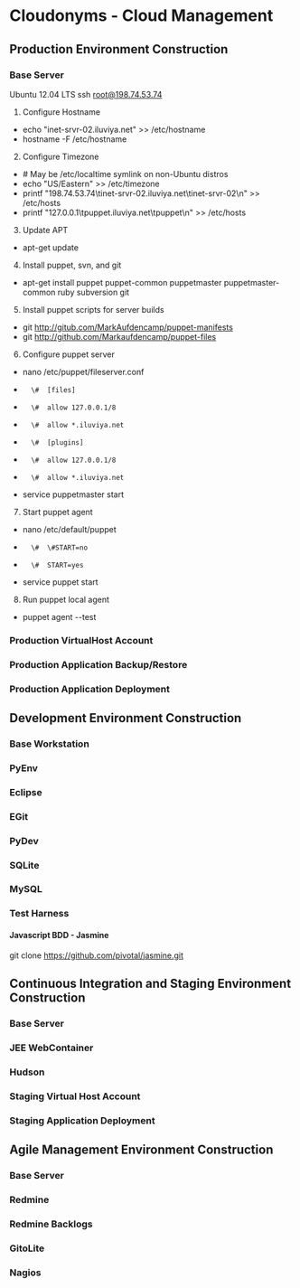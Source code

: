 # Cloudonyms - Cloud Management
## Production Environment Construction
### Base Server
Ubuntu 12.04 LTS
ssh root@198.74.53.74

1. Configure Hostname

*	echo "inet-srvr-02.iluviya.net" >> /etc/hostname
*	hostname -F /etc/hostname

2. Configure Timezone

*	\# May be /etc/localtime symlink on non-Ubuntu distros
*	echo "US/Eastern" >> /etc/timezone
*	printf "198.74.53.74\tinet-srvr-02.iluviya.net\tinet-srvr-02\n" >> /etc/hosts
*	printf "127.0.0.1\tpuppet.iluviya.net\tpuppet\n"	>> /etc/hosts

3. Update APT

*	apt-get update

4. Install puppet, svn, and git

*	apt-get install puppet puppet-common puppetmaster puppetmaster-common ruby subversion git

5. Install puppet scripts for server builds

*	git http://gitub.com/MarkAufdencamp/puppet-manifests
*	git http://github.com/Markaufdencamp/puppet-files

6. Configure puppet server

*	nano /etc/puppet/fileserver.conf
*		\#	[files]
*		\#	allow 127.0.0.1/8
*		\#	allow *.iluviya.net
*		\#	[plugins]
*		\#	allow 127.0.0.1/8
*		\#	allow *.iluviya.net
*	service puppetmaster start
	
7. Start puppet agent

*	nano /etc/default/puppet
*		\#	\#START=no
*		\#	START=yes
*	service puppet start

8. Run puppet local agent

*	puppet agent --test

### Production VirtualHost Account
### Production Application Backup/Restore
### Production Application Deployment
## Development Environment Construction
### Base Workstation
### PyEnv
### Eclipse
### EGit
### PyDev
### SQLite
### MySQL
### Test Harness
#### Javascript BDD - Jasmine
git clone https://github.com/pivotal/jasmine.git
## Continuous Integration and Staging Environment Construction
### Base Server
### JEE WebContainer
### Hudson
### Staging Virtual Host Account
### Staging Application Deployment
## Agile Management Environment Construction
### Base Server
### Redmine 
### Redmine Backlogs
### GitoLite
### Nagios